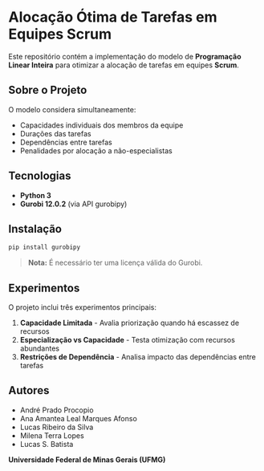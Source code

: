 # Alocação Ótima de Tarefas em Equipes Scrum

Este repositório contém a implementação do modelo de **Programação Linear Inteira** para otimizar a alocação de tarefas em equipes **Scrum**.

## Sobre o Projeto

O modelo considera simultaneamente:
- Capacidades individuais dos membros da equipe
- Durações das tarefas  
- Dependências entre tarefas
- Penalidades por alocação a não-especialistas

## Tecnologias

- **Python 3**
- **Gurobi 12.0.2** (via API gurobipy)

## Instalação

```bash
pip install gurobipy
```

> **Nota:** É necessário ter uma licença válida do Gurobi.

## Experimentos

O projeto inclui três experimentos principais:

1. **Capacidade Limitada** - Avalia priorização quando há escassez de recursos
2. **Especialização vs Capacidade** - Testa otimização com recursos abundantes  
3. **Restrições de Dependência** - Analisa impacto das dependências entre tarefas

## Autores

- André Prado Procopio
- Ana Amantea Leal Marques Afonso  
- Lucas Ribeiro da Silva
- Milena Terra Lopes
- Lucas S. Batista

**Universidade Federal de Minas Gerais (UFMG)**
